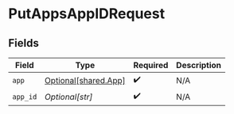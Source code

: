 # PutAppsAppIDRequest


## Fields

| Field                                                  | Type                                                   | Required                                               | Description                                            |
| ------------------------------------------------------ | ------------------------------------------------------ | ------------------------------------------------------ | ------------------------------------------------------ |
| `app`                                                  | [Optional[shared.App]](undefined/models/shared/app.md) | :heavy_check_mark:                                     | N/A                                                    |
| `app_id`                                               | *Optional[str]*                                        | :heavy_check_mark:                                     | N/A                                                    |